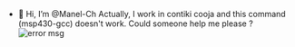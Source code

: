 - 👋 Hi, I’m @Manel-Ch
Actually, I work in contiki cooja and this command (msp430-gcc) doesn't work. Could someone help me please ?
![error msg](https://user-images.githubusercontent.com/105518224/168375440-ff7447a0-dc79-4a26-afdb-bda281245f19.png)
